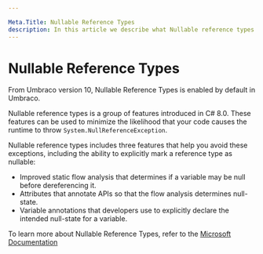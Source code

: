 ```yaml
---

Meta.Title: Nullable Reference Types
description: In this article we describe what Nullable reference types is.
---
```


# Nullable Reference Types

From Umbraco version 10, Nullable Reference Types is enabled by default in Umbraco.

Nullable reference types is a group of features introduced in C# 8.0. These features can be used to minimize the likelihood that your code causes the runtime to throw `System.NullReferenceException`.

Nullable reference types includes three features that help you avoid these exceptions, including the ability to explicitly mark a reference type as nullable:

- Improved static flow analysis that determines if a variable may be null before dereferencing it.
- Attributes that annotate APIs so that the flow analysis determines null-state.
- Variable annotations that developers use to explicitly declare the intended null-state for a variable.

To learn more about Nullable Reference Types, refer to the [Microsoft Documentation](https://docs.microsoft.com/en-us/dotnet/csharp/nullable-references)
